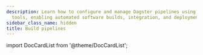 ```yaml
---
description: Learn how to configure and manage Dagster pipelines using our platform's
  tools, enabling automated software builds, integration, and deployment processes.
sidebar_class_name: hidden
title: Build pipelines
---
```


import DocCardList from '@theme/DocCardList';

<DocCardList />
